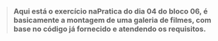 > ### Aqui está o exercício naPratica do dia 04 do bloco 06, é basicamente a montagem de uma galeria de filmes, com base no código já fornecido e atendendo os requisitos.